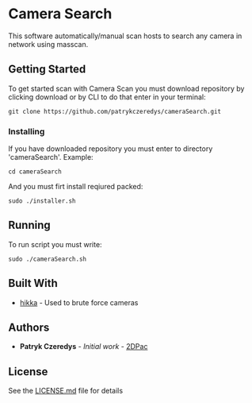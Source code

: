 # Camera Search

This software automatically/manual scan hosts to search any camera in network using masscan.

## Getting Started

To get started scan with Camera Scan you must download repository by clicking download or by CLI to do that enter in your terminal:

```
git clone https://github.com/patrykczeredys/cameraSearch.git
```

### Installing

If you have downloaded repository you must enter to directory 'cameraSearch'. Example:

```
cd cameraSearch
```

And you must firt install reqiured packed:

```
sudo ./installer.sh
```

## Running

To run script you must write:

```
sudo ./cameraSearch.sh
```

## Built With

* [hikka](https://github.com/superhacker777/hikka) - Used to brute force cameras

## Authors

* **Patryk Czeredys** - *Initial work* - [2DPac](https://github.com/2DPac)

## License

See the [LICENSE.md](LICENSE.md) file for details

